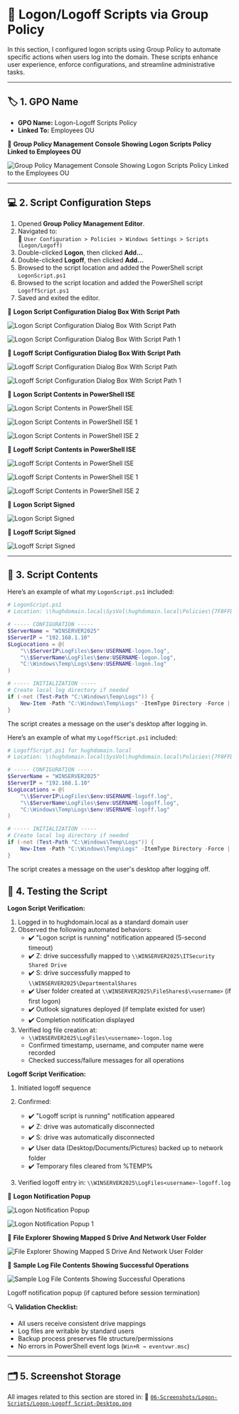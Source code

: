 # 🔁 Logon/Logoff Scripts via Group Policy

In this section, I configured logon scripts using Group Policy to automate specific actions when users log into the domain. These scripts enhance user experience, enforce configurations, and streamline administrative tasks.

---

## 🏷️ 1. GPO Name

- **GPO Name:** Logon-Logoff Scripts Policy  
- **Linked To:** Employees OU

📸 **Group Policy Management Console Showing Logon Scripts Policy Linked to Employees OU**

![Group Policy Management Console Showing Logon Scripts Policy Linked to the Employees OU](https://github.com/user-attachments/assets/f3db2fc7-ea2c-445d-820d-5cc2ab3a9646)

---

## 💻 2. Script Configuration Steps

1. Opened **Group Policy Management Editor**.  
2. Navigated to:  
   📂 `User Configuration > Policies > Windows Settings > Scripts (Logon/Logoff)`
3. Double-clicked **Logon**, then clicked **Add...**
4. Double-clicked **Logoff**, then clicked **Add...**
5. Browsed to the script location and added the PowerShell script `LogonScript.ps1`
6. Browsed to the script location and added the PowerShell script `LogoffScript.ps1`
7. Saved and exited the editor.

📸 **Logon Script Configuration Dialog Box With Script Path**

![Logon Script Configuration Dialog Box With Script Path](https://github.com/user-attachments/assets/74d92936-846d-43fe-9c54-d38b694f5c74)

![Logon Script Configuration Dialog Box With Script Path 1](https://github.com/user-attachments/assets/dc55aa38-6d5e-4975-9f47-81747e010905)

📸 **Logoff Script Configuration Dialog Box With Script Path**

![Logoff Script Configuration Dialog Box With Script Path](https://github.com/user-attachments/assets/e717abda-5c25-4fc8-ae61-4346fcbc0929)

![Logoff Script Configuration Dialog Box With Script Path 1](https://github.com/user-attachments/assets/8ac1508c-4fdd-4040-9131-0760ed43d950)

📸 **Logon Script Contents in PowerShell ISE**

![Logon Script Contents in PowerShell ISE](https://github.com/user-attachments/assets/8e539a85-e9da-4fd7-8865-3c4aa7b83268)

![Logon Script Contents in PowerShell ISE 1](https://github.com/user-attachments/assets/fdf06bc8-258f-4381-beba-3612166e0cc5)

![Logon Script Contents in PowerShell ISE 2](https://github.com/user-attachments/assets/358d6aba-5f7b-4a2d-a8d0-9a70871ab4d1)

📸 **Logoff Script Contents in PowerShell ISE**

![Logoff Script Contents in PowerShell ISE](https://github.com/user-attachments/assets/997da23d-634d-4f86-b7e0-63b80198c645)

![Logoff Script Contents in PowerShell ISE 1](https://github.com/user-attachments/assets/e7382673-7ec5-431f-8131-2c60fb4008e5)

![Logoff Script Contents in PowerShell ISE 2](https://github.com/user-attachments/assets/9fd4604f-a8e3-48d3-a1e5-2a2a8c5e5b82)

📸 **Logon Script Signed**

![Logon Script Signed](https://github.com/user-attachments/assets/f9c1fd39-85de-43da-b7d9-2a1d1c3f3b95)

📸 **Logoff Script Signed**

![Logoff Script Signed](https://github.com/user-attachments/assets/e88102ed-cfff-4187-b640-2126c4259c16)

---

## 📂 3. Script Contents

Here’s an example of what my `LogonScript.ps1` included:

``` powershell
# LogonScript.ps1
# Location: \\hughdomain.local\SysVol\hughdomain.local\Policies\{7F8FFD6B-8465-44C8-B698-6A73BE1994EF}\User\Scripts\Logon

# ----- CONFIGURATION -----
$ServerName = "WINSERVER2025"
$ServerIP = "192.168.1.10"
$LogLocations = @(
    "\\$ServerIP\LogFiles\$env:USERNAME-logon.log",
    "\\$ServerName\LogFiles\$env:USERNAME-logon.log",
    "C:\Windows\Temp\Logs\$env:USERNAME-logon.log"
)

# ----- INITIALIZATION -----
# Create local log directory if needed
if (-not (Test-Path "C:\Windows\Temp\Logs")) {
    New-Item -Path "C:\Windows\Temp\Logs" -ItemType Directory -Force | Out-Null
}

```
The script creates a message on the user's desktop after logging in.

Here’s an example of what my `LogoffScript.ps1` included:

``` powershell
# LogoffScript.ps1 for hughdomain.local
# Location: \\hughdomain.local\SysVol\hughdomain.local\Policies\{7F8FFD6B-8465-44C8-B698-6A73BE1994EF}\User\Scripts\Logoff

# ----- CONFIGURATION -----
$ServerName = "WINSERVER2025"
$ServerIP = "192.168.1.10"
$LogLocations = @(
    "\\$ServerIP\LogFiles\$env:USERNAME-logoff.log",
    "\\$ServerName\LogFiles\$env:USERNAME-logoff.log",
    "C:\Windows\Temp\Logs\$env:USERNAME-logoff.log"
)

# ----- INITIALIZATION -----
# Create local log directory if needed
if (-not (Test-Path "C:\Windows\Temp\Logs")) {
    New-Item -Path "C:\Windows\Temp\Logs" -ItemType Directory -Force | Out-Null
}

```
The script creates a message on the user's desktop after logging off.

## 🧪 4. Testing the Script

**Logon Script Verification:**

1. Logged in to hughdomain.local as a standard domain user
2. Observed the following automated behaviors:
   * ✔️ "Logon script is running" notification appeared (5-second timeout)
   * ✔️ Z: drive successfully mapped to `\\WINSERVER2025\ITSecurity Shared Drive`
   * ✔️ S: drive successfully mapped to `\\WINSERVER2025\DepartmentalShares`
   * ✔️ User folder created at `\\WINSERVER2025\FileShares$\<username>` (if first logon)
   * ✔️ Outlook signatures deployed (if template existed for user)
   * ✔️ Completion notification displayed
3. Verified log file creation at:
   * `\\WINSERVER2025\LogFiles\<username>-logon.log`
   * Confirmed timestamp, username, and computer name were recorded
   * Checked success/failure messages for all operations

**Logoff Script Verification:**

1. Initiated logoff sequence
2. Confirmed:
   * ✔️ "Logoff script is running" notification appeared
   * ✔️ Z: drive was automatically disconnected
   * ✔️ S: drive was automatically disconnected
   * ✔️ User data (Desktop/Documents/Pictures) backed up to network folder
   * ✔️ Temporary files cleared from %TEMP%

3. Verified logoff entry in:
   `\\WINSERVER2025\LogFiles<username>-logoff.log`

📸 **Logon Notification Popup**

![Logon Notification Popup](https://github.com/user-attachments/assets/6a64e746-3341-4e49-a0a2-c78a074ddc0a)

![Logon Notification Popup 1](https://github.com/user-attachments/assets/cc9c2a85-8b8d-4ba9-a6d1-db94df9298b0)

📸 **File Explorer Showing Mapped S Drive And Network User Folder**

![File Explorer Showing Mapped S Drive And Network User Folder](https://github.com/user-attachments/assets/f901c3dd-95bb-495d-8b50-8fe1176113a5)

📸 **Sample Log File Contents Showing Successful Operations**

![Sample Log File Contents Showing Successful Operations](https://github.com/user-attachments/assets/9c395359-caaa-4da5-8ba2-f28b9cae72ec)

Logoff notification popup (if captured before session termination)

🔍 **Validation Checklist:**

* All users receive consistent drive mappings
* Log files are writable by standard users
* Backup process preserves file structure/permissions
* No errors in PowerShell event logs (`Win+R → eventvwr.msc`)

---

## 🗂️ 5. Screenshot Storage

All images related to this section are stored in:
📂 [`06-Screenshots/Logon-Scripts/Logon-Logoff Script-Desktop.png`](https://github.com/Hugh-Kumbi/Hugh-Kumbi-Active-Directory-Lab/blob/main/06-Screenshots/XIII.%20Logon-Logoff%20Scripts/II.%20Logon-Logoff%20Desktop.md)
